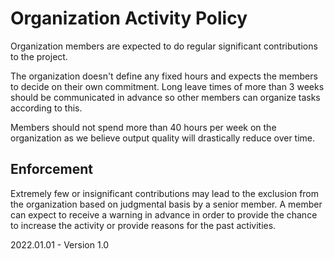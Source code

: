 # Organization Activity Policy

Organization members are expected to do regular significant contributions to the project. 

The organization doesn't define any fixed hours and expects the members to decide on their own commitment. Long leave times of more than 3 weeks should be communicated in advance so other members can organize tasks according to this.

Members should not spend more than 40 hours per week on the organization as we believe output quality will drastically reduce over time.

## Enforcement

Extremely few or insignificant contributions may lead to the exclusion from the organization based on judgmental basis by a senior member. A member can expect to receive a warning in advance in order to provide the chance to increase the activity or provide reasons for the past activities.



2022.01.01 - Version 1.0